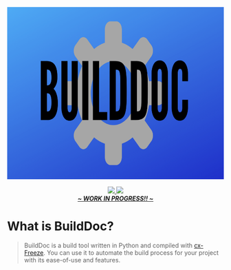 <div align="center">
	<img src="./assets/builddoc-bg.png" width="700" height="400"></img>
	<p>
		<a href="https://github.com/itsamedood/BuildDoc/blob/main/LICENSE">
			<img src="https://img.shields.io/github/license/itsamedood/BuildDoc?color=blue&style=for-the-badge">
		</a>
		<a href="https://github.com/itsamedood/BuildDoc">
			<img src="https://img.shields.io/github/stars/itsamedood/BuildDoc?style=for-the-badge">
		</a>
		<br>
		<!-- Replace WIP with Download when complete. -->
		<a href="https://github.com/itsamedood/BuildDoc/releases"><b><i>~ WORK IN PROGRESS!! ~</i></b></a>
	</p>
</div>


# What is BuildDoc?
> BuildDoc is a build tool written in Python and compiled with [cx-Freeze](https://pypi.org/project/cx-Freeze/). You can use it to automate the build process for your project with its ease-of-use and features.

<!-- > Example:
> ```ini
> CC="gcc"
> FLAGS="-Wall -Wextra -O2 -g"
> TARGET="bin/program"
> MAIN="src/main.c"
>
> [build]
> $CC $FLAGS -o $TARGET $MAIN
> &$TARGET
> ``` -->
